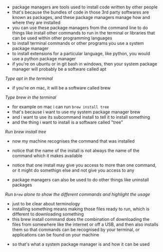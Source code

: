 - package managers are tools used to install code written by other people
- that's because the bundles of code in those 3rd party softwares are known as packages, and these package managers manage how and where they are installed
- you can use these package managers from the command line to do things like install other commands to run in the terminal or libraries that can be used within other programming languages
- to install terminal commands or other programs you use a system package manager
- to install extensions for a particular language, like python, you would use a python package manager
- if you're on ubuntu or in git bash in windows, then your system package manager will probably be a software called apt

_Type apt in the terminal_

- if you're on mac, it will be a software called brew

_Type brew in the terminal_

- for example on mac i can run `brew install tree`
- that's because i want to use my system package manager brew
- and i want to use its subcommand install to tell it to install something
- and the thing i want to install is a software called "tree"

_Run brew install tree_

- now my machine recognises the command that was installed
- notice that the name of the install is not always the name of the command which it makes available
- notice that one install may give you access to more than one command, or it might do somethign else and not give you access to any

- package managers can also be used to do other things like uninstall packages

_Run `brew` alone to show the different commands and highlight the usage_

- just to be clear about terminology
- installing something means making those files ready to run, which is different to downloading something
- this brew install command does the combination of downloading the files from somewhere like the internet or off a USB, and then also installs them so that commands can be recognised by your terminal, or applications can be found on your machine

<!-- SUMMARY -->

- so that's what a system package manager is and how it can be used
